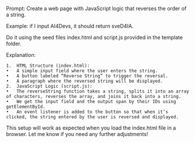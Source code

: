 Prompt: Create a web page with JavaScript logic that reverses the order of a string.

Example: if I input AI4Devs, it should return sveD4IA.

Do it using the seed files index.html and script.js provided in the template folder.


Explanation:

	1.	HTML Structure (index.html):
	•	A simple input field where the user enters the string.
	•	A button labeled “Reverse String” to trigger the reversal.
	•	A paragraph where the reversed string will be displayed.
	2.	JavaScript Logic (script.js):
	•	The reverseString function takes a string, splits it into an array of characters, reverses the array, and joins it back into a string.
	•	We get the input field and the output span by their IDs using getElementById.
	•	An event listener is added to the button so that when it’s clicked, the string entered by the user is reversed and displayed.

This setup will work as expected when you load the index.html file in a browser. Let me know if you need any further adjustments!
